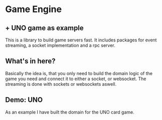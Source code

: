# Game Engine
## + UNO game as example

This is a library to build game servers fast.
It includes packages for event streaming, a socket implementation and a rpc server.

## What's in here?
Basically the idea is, that you only need to build the domain logic of the game you need and connect it to either a socket, or websocket. The streaming is done with sockets or websockets aswell.

## Demo: UNO
As an example I have built the domain for the UNO card game.